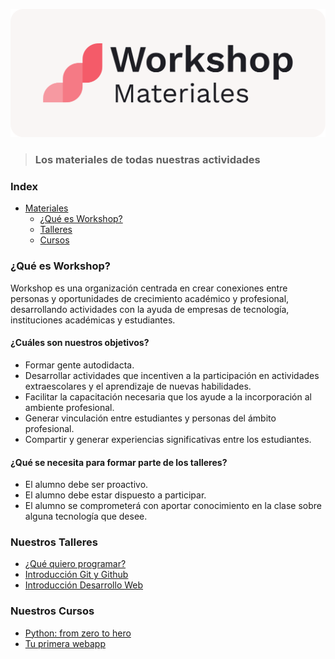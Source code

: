 ![Logo Workshop](./Imagenes/head.png)

> ### Los materiales de todas nuestras actividades

### Index

- [Materiales](#)
  - [¿Qué es Workshop?](#qué-es-workshop)
  - [Talleres](#nuestros-talleres)
  - [Cursos](#nuestros-cursos)

### ¿Qué es Workshop?

Workshop es una organización centrada en crear conexiones entre personas y oportunidades de crecimiento académico y profesional, desarrollando actividades con la ayuda de empresas de tecnología, instituciones académicas y estudiantes.

#### ¿Cuáles son nuestros objetivos?

- Formar gente autodidacta.
- Desarrollar actividades que incentiven a la participación en actividades extraescolares y el aprendizaje de nuevas habilidades.
- Facilitar la capacitación necesaria que los ayude a la incorporación al ambiente profesional.
- Generar vinculación entre estudiantes y personas del ámbito profesional.
- Compartir y generar experiencias significativas entre los estudiantes.

#### ¿Qué se necesita para formar parte de los talleres?

- El alumno debe ser proactivo.
- El alumno debe estar dispuesto a participar.
- El alumno se comprometerá con aportar conocimiento en la clase sobre alguna tecnología que desee.

### Nuestros Talleres

- [¿Qué quiero programar?](/Sesiones/Pláticas/QueQuieroProgramar/main.md)
- [Introducción Git y Github](/Sesiones/Talleres/GitGithub/README.md)
- [Introducción Desarrollo Web](/Sesiones/Talleres/HtmlAndCss/README.md)

### Nuestros Cursos

- [Python: from zero to hero](https://github.com/VictorLaraL/PythonBegginers)
- [Tu primera webapp](https://github.com/MiguelRAvila/MiPrimeraAplicacionWeb/blob/master/1.-home.md)
